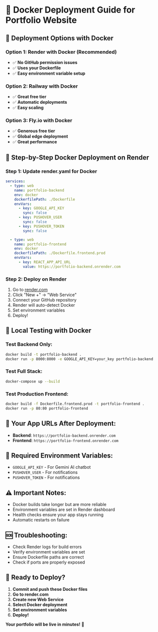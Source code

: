 # 🐳 Docker Deployment Guide for Portfolio Website

## 🚀 **Deployment Options with Docker**

### **Option 1: Render with Docker (Recommended)**
- ✅ **No GitHub permission issues**
- ✅ **Uses your Dockerfile**
- ✅ **Easy environment variable setup**

### **Option 2: Railway with Docker**
- ✅ **Great free tier**
- ✅ **Automatic deployments**
- ✅ **Easy scaling**

### **Option 3: Fly.io with Docker**
- ✅ **Generous free tier**
- ✅ **Global edge deployment**
- ✅ **Great performance**

## 🎯 **Step-by-Step Docker Deployment on Render**

### **Step 1: Update render.yaml for Docker**
```yaml
services:
  - type: web
    name: portfolio-backend
    env: docker
    dockerfilePath: ./Dockerfile
    envVars:
      - key: GOOGLE_API_KEY
        sync: false
      - key: PUSHOVER_USER
        sync: false
      - key: PUSHOVER_TOKEN
        sync: false

  - type: web
    name: portfolio-frontend
    env: docker
    dockerfilePath: ./Dockerfile.frontend.prod
    envVars:
      - key: REACT_APP_API_URL
        value: https://portfolio-backend.onrender.com
```

### **Step 2: Deploy on Render**
1. Go to [render.com](https://render.com)
2. Click "New +" → "Web Service"
3. Connect your GitHub repository
4. Render will auto-detect Docker
5. Set environment variables
6. Deploy!

## 🔧 **Local Testing with Docker**

### **Test Backend Only:**
```bash
docker build -t portfolio-backend .
docker run -p 8000:8000 -e GOOGLE_API_KEY=your_key portfolio-backend
```

### **Test Full Stack:**
```bash
docker-compose up --build
```

### **Test Production Frontend:**
```bash
docker build -f Dockerfile.frontend.prod -t portfolio-frontend .
docker run -p 80:80 portfolio-frontend
```

## 📱 **Your App URLs After Deployment:**
- **Backend**: `https://portfolio-backend.onrender.com`
- **Frontend**: `https://portfolio-frontend.onrender.com`

## 🔑 **Required Environment Variables:**
- `GOOGLE_API_KEY` - For Gemini AI chatbot
- `PUSHOVER_USER` - For notifications
- `PUSHOVER_TOKEN` - For notifications

## ⚠️ **Important Notes:**
- Docker builds take longer but are more reliable
- Environment variables are set in Render dashboard
- Health checks ensure your app stays running
- Automatic restarts on failure

## 🆘 **Troubleshooting:**
- Check Render logs for build errors
- Verify environment variables are set
- Ensure Dockerfile paths are correct
- Check if ports are properly exposed

## 🎉 **Ready to Deploy?**
1. **Commit and push these Docker files**
2. **Go to render.com**
3. **Create new Web Service**
4. **Select Docker deployment**
5. **Set environment variables**
6. **Deploy!**

**Your portfolio will be live in minutes!** 🚀

